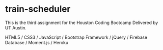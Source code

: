 # train-scheduler

This is the third assignment for the Houston Coding Bootcamp Delivered by UT Austin.

HTML5 / CSS3 / JavaScript / Bootstrap Framework / jQuery / Firebase Database / Moment.js / Heroku
